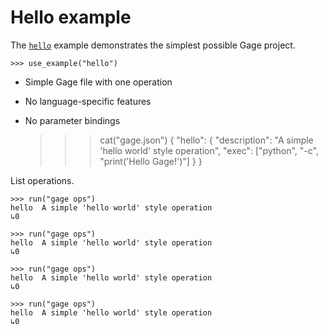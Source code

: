 # Hello example

The [`hello`](../examples/hello) example demonstrates the simplest
possible Gage project.

    >>> use_example("hello")

- Simple Gage file with one operation
- No language-specific features
- No parameter bindings

    >>> cat("gage.json")
    {
      "hello": {
        "description": "A simple 'hello world' style operation",
        "exec": ["python", "-c", "print('Hello Gage!')"]
      }
    }

List operations.

    >>> run("gage ops")
    hello  A simple 'hello world' style operation
    ↳0

    >>> run("gage ops")
    hello  A simple 'hello world' style operation
    ↳0

    >>> run("gage ops")
    hello  A simple 'hello world' style operation
    ↳0

    >>> run("gage ops")
    hello  A simple 'hello world' style operation
    ↳0
